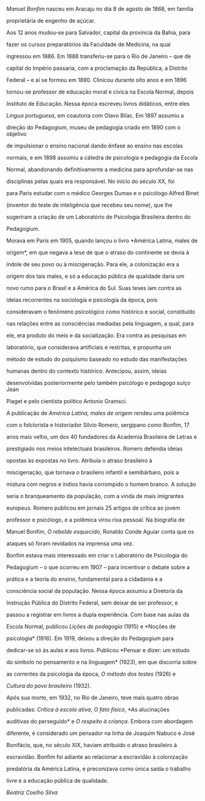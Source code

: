 

*Manuel Bonfim* nasceu em Aracaju no dia 8 de agosto de 1868, em família

proprietária de engenho de açúcar.



Aos 12 anos mudou-se para Salvador, capital da província da Bahia, para

fazer os cursos preparatórios da Faculdade de Medicina, na qual

ingressou em 1886. Em 1888 transferiu-se para o Rio de Janeiro – que de

capital do Império passaria, com a proclamação da República, a Distrito

Federal – e aí se formou em 1890. Clinicou durante oito anos e em 1896

tornou-se professor de educação moral e cívica na Escola Normal, depois

Instituto de Educação. Nessa época escreveu livros didáticos, entre eles

*Língua portuguesa*, em coautoria com Olavo Bilac. Em 1897 assumiu a

direção do Pedagogium, museu de pedagogia criado em 1890 com o objetivo

de impulsionar o ensino nacional dando ênfase ao ensino nas escolas

normais, e em 1898 assumiu a cátedra de psicologia e pedagogia da Escola

Normal, abandonando definitivamente a medicina para aprofundar-se nas

disciplinas pelas quais era responsável. No início do século XX, foi

para Paris estudar com o médico Georges Dumas e o psicólogo Alfred Binet

(inventor do teste de inteligência que recebeu seu nome), que lhe

sugeriram a criação de um Laboratório de Psicologia Brasileira dentro do

Pedagogium.



Morava em Paris em 1905, quando lançou o livro *América Latina, males de

origem*, em que negava a tese de que o atraso do continente se devia à

índole de seu povo ou à miscigenação. Para ele, a colonização era a

origem dos tais males, e só a educação pública de qualidade daria um

novo rumo para o Brasil e a América do Sul. Suas teses iam contra as

ideias recorrentes na sociologia e psicologia da época, pois

consideravam o fenômeno psicológico como histórico e social, constituído

nas relações entre as consciências mediadas pela linguagem, a qual, para

ele, era produto do meio e da socialização. Era contra as pesquisas em

laboratório, que considerava artificiais e restritas, e propunha um

método de estudo do psiquismo baseado no estudo das manifestações

humanas dentro do contexto histórico. Antecipou, assim, ideias

desenvolvidas posteriormente pelo também psicólogo e pedagogo suíço Jean

Piaget e pelo cientista político Antonio Gramsci.



A publicação de *América Latina, males de origem* rendeu uma polêmica

com o folclorista e historiador Sílvio Romero, sergipano como Bonfim, 17

anos mais velho, um dos 40 fundadores da Academia Brasileira de Letras e

prestigiado nos meios intelectuais brasileiros. Romero defendia ideias

opostas às expostas no livro. Atribuía o atraso brasileiro à

miscigenação, que tornava o brasileiro infantil e semibárbaro, pois a

mistura com negros e índios havia corrompido o homem branco. A solução

seria o branqueamento da população, com a vinda de mais imigrantes

europeus. Romero publicou em jornais 25 artigos de crítica ao jovem

professor e psicólogo, e a polêmica virou rixa pessoal. Na biografia de

Manuel Bonfim, *O rebelde esquecido*, Ronaldo Conde Aguiar conta que os

ataques só foram revidados na imprensa uma vez.



Bonfim estava mais interessado em criar o Laboratório de Psicologia do

Pedagogium – o que ocorreu em 1907 – para incentivar o debate sobre a

prática e a teoria do ensino, fundamental para a cidadania e a

consciência social da população. Nessa época assumiu a Diretoria da

Instrução Pública do Distrito Federal, sem deixar de ser professor, e

passou a registrar em livros a dupla experiência. Com base nas aulas da

Escola Normal, publicou *Lições de pedagogia* (1915) e *Noções de

psicologia* (1916). Em 1919, deixou a direção do Pedagogium para

dedicar-se só às aulas e aos livros. Publicou *Pensar e dizer: um estudo

do símbolo no pensamento e na linguagem* (1923), em que discorria sobre

as correntes da psicologia da época, *O método dos testes* (1926) e

*Cultura do povo brasileiro* (1932).



Após sua morte, em 1932, no Rio de Janeiro, teve mais quatro obras

publicadas: *Crítica à escola ativa*, *O fato físico*, *As alucinações

auditivas do perseguido* e *O respeito à criança*. Embora com abordagem

diferente, é considerado um pensador na linha de Joaquim Nabuco e José

Bonifácio, que, no século XIX, haviam atribuído o atraso brasileiro à

escravidão. Bonfim foi adiante ao relacionar a escravidão à colonização

predatória da América Latina, e preconizava como única saída o trabalho

livre e a educação pública de qualidade.



*Beatriz Coelho Silva*



